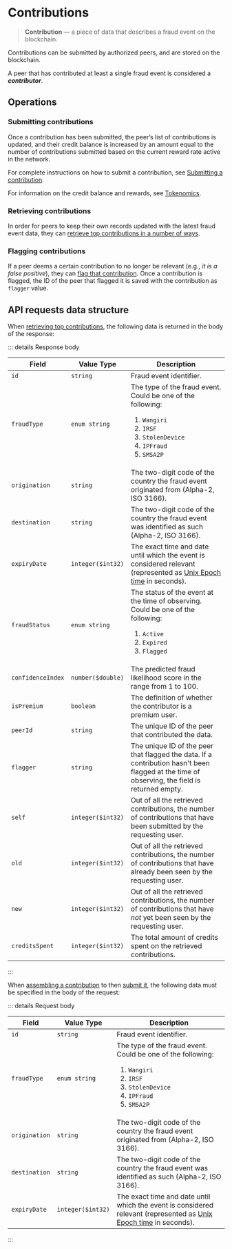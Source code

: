 # Contributions

> **Contribution** — a piece of data that describes a fraud event on the blockchain.

Contributions can be submitted by authorized peers, and are stored on the blockchain.

A peer that has contributed at least a single fraud event is considered a **_contributor_**.

## Operations

### Submitting contributions

Once a contribution has been submitted, the peer’s list of contributions is updated, and their credit balance is increased by an amount equal to the number of contributions submitted based on the current reward rate active in the network.

For complete instructions on how to submit a contribution, see [Submitting a contribution](../tutorials-api/submitting-a-contribution.md).

For information on the credit balance and rewards, see [Tokenomics](./tokenomics.md).

### Retrieving contributions

In order for peers to keep their own records updated with the latest fraud event data, they can [retrieve top contributions in a number of ways](../tutorials-api/retrieving-top-contributions.md).

### Flagging contributions

If a peer deems a certain contribution to no longer be relevant (e.g., _it is a false positive_), they can [flag that contribution](../tutorials-api/flagging-a-contribution.md). Once a contribution is flagged, the ID of the peer that flagged it is saved with the contribution as `flagger` value.

## API requests data structure

When [retrieving top contributions](../api-specification/contribution-controller/retrieving-top-contributions.md), the following data is returned in the body of the response:

::: details Response body

| Field | Value Type | Description |
| --- | --- | --- |
| `id` | `string` | Fraud event identifier. |
| `fraudType` | `enum string` | The type of the fraud event. <br> Could be one of the following: <ol><li>`Wangiri`</li><li>`IRSF`</li><li>`StolenDevice`</li><li>`IPFraud`</li><li>`SMSA2P`</li></ol> |
| `origination` | `string` | The two-digit code of the country the fraud event originated from (Alpha-2, ISO 3166). |
| `destination` | `string` | The two-digit code of the country the fraud event was identified as such (Alpha-2, ISO 3166). |
| `expiryDate` | `integer($int32)` | The exact time and date until which the event is considered relevant (represented as [Unix Epoch time](https://www.epochconverter.com/clock) in seconds). |
| `fraudStatus` | `enum string` | The status of the event at the time of observing. <br> Could be one of the following: <ol><li>`Active`</li><li>`Expired`</li><li>`Flagged`</li></ol> |
| `confidenceIndex` | `number($double)` | The predicted fraud likelihood score in the range from 1 to 100. |
| `isPremium` | `boolean` | The definition of whether the contributor is a premium user. |
| `peerId` | `string` | The unique ID of the peer that contributed the data. |
| `flagger` | `string` | The unique ID of the peer that flagged the data. If a contribution hasn't been flagged at the time of observing, the field is returned empty. |
| `self` | `integer($int32)` | Out of all the retrieved contributions, the number of contributions that have been submitted by the requesting user. |
| `old` | `integer($int32)` | Out of all the retrieved contributions, the number of contributions that have already been seen by the requesting user. |
| `new` | `integer($int32)` | Out of all the retrieved contributions, the number of contributions that have _not_ yet been seen by the requesting user. |
| `creditsSpent` | `integer($int32)` | The total amount of credits spent on the retrieved contributions. |

:::

When [assembling a contribution](../api-specification/contribution-controller/assembling-a-contribution.md) to then [submit it](../api-specification/contribution-controller/submitting-a-contribution.md), the following data must be specified in the body of the request:

::: details Request body

| Field | Value Type | Description |
| --- | --- | --- |
| `id` | `string` | Fraud event identifier. |
| `fraudType` | `enum string` | The type of the fraud event. <br> Could be one of the following: <ol><li>`Wangiri`</li><li>`IRSF`</li><li>`StolenDevice`</li><li>`IPFraud`</li><li>`SMSA2P`</li></ol> |
| `origination` | `string` | The two-digit code of the country the fraud event originated from (Alpha-2, ISO 3166). |
| `destination` | `string` | The two-digit code of the country the fraud event was identified as such (Alpha-2, ISO 3166). |
| `expiryDate` | `integer($int32)` | The exact time and date until which the event is considered relevant (represented as [Unix Epoch time](https://www.epochconverter.com/clock) in seconds). |

:::
